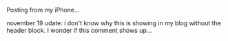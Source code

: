 Posting from my iPhone...

november 19 udate: i don't know why this is showing in my blog without the header block. I wonder if this comment shows up...
